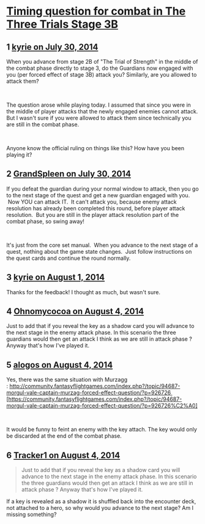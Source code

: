 # [Timing question for combat in The Three Trials Stage 3B](https://community.fantasyflightgames.com/topic/112027-timing-question-for-combat-in-the-three-trials-stage-3b/)

## 1 [kyrie on July 30, 2014](https://community.fantasyflightgames.com/topic/112027-timing-question-for-combat-in-the-three-trials-stage-3b/?do=findComment&comment=1175524)

When you advance from stage 2B of "The Trial of Strength" in the middle of the combat phase directly to stage 3, do the Guardians now engaged with you (per forced effect of stage 3B) attack you? Similarly, are you allowed to attack them?

 

The question arose while playing today. I assumed that since you were in the middle of player attacks that the newly engaged enemies cannot attack. But I wasn't sure if you were allowed to attack them since technically you are still in the combat phase.

 

Anyone know the official ruling on things like this? How have you been playing it?

## 2 [GrandSpleen on July 30, 2014](https://community.fantasyflightgames.com/topic/112027-timing-question-for-combat-in-the-three-trials-stage-3b/?do=findComment&comment=1175615)

If you defeat the guardian during your normal window to attack, then you go to the next stage of the quest and get a new guardian engaged with you.  Now YOU can attack IT.  It can't attack you, because enemy attack resolution has already been completed this round, before player attack resolution.  But you are still in the player attack resolution part of the combat phase, so swing away!

 

It's just from the core set manual.  When you advance to the next stage of a quest, nothing about the game state changes.  Just follow instructions on the quest cards and continue the round normally.

## 3 [kyrie on August 1, 2014](https://community.fantasyflightgames.com/topic/112027-timing-question-for-combat-in-the-three-trials-stage-3b/?do=findComment&comment=1179025)

Thanks for the feedback! I thought as much, but wasn't sure.

## 4 [Ohnomycocoa on August 4, 2014](https://community.fantasyflightgames.com/topic/112027-timing-question-for-combat-in-the-three-trials-stage-3b/?do=findComment&comment=1182607)

Just to add that if you reveal the key as a shadow card you will advance to the next stage in the enemy attack phase. In this scenario the three guardians would then get an attack I think as we are still in attack phase ? Anyway that's how I've played it.

## 5 [alogos on August 4, 2014](https://community.fantasyflightgames.com/topic/112027-timing-question-for-combat-in-the-three-trials-stage-3b/?do=findComment&comment=1182719)

Yes, there was the same situation with Murzagg : http://community.fantasyflightgames.com/index.php?/topic/94687-morgul-vale-captain-murzag-forced-effect-question/?p=926726  [https://community.fantasyflightgames.com/index.php?/topic/94687-morgul-vale-captain-murzag-forced-effect-question/?p=926726%C2%A0]

 

It would be funny to feint an enemy with the key attach. The key would only be discarded at the end of the combat phase.

## 6 [Tracker1 on August 4, 2014](https://community.fantasyflightgames.com/topic/112027-timing-question-for-combat-in-the-three-trials-stage-3b/?do=findComment&comment=1182957)

> Just to add that if you reveal the key as a shadow card you will advance to the next stage in the enemy attack phase. In this scenario the three guardians would then get an attack I think as we are still in attack phase ? Anyway that's how I've played it.

If a key is revealed as a shadow it is shuffled back into the encounter deck, not attached to a hero, so why would you advance to the next stage? Am I missing something?

